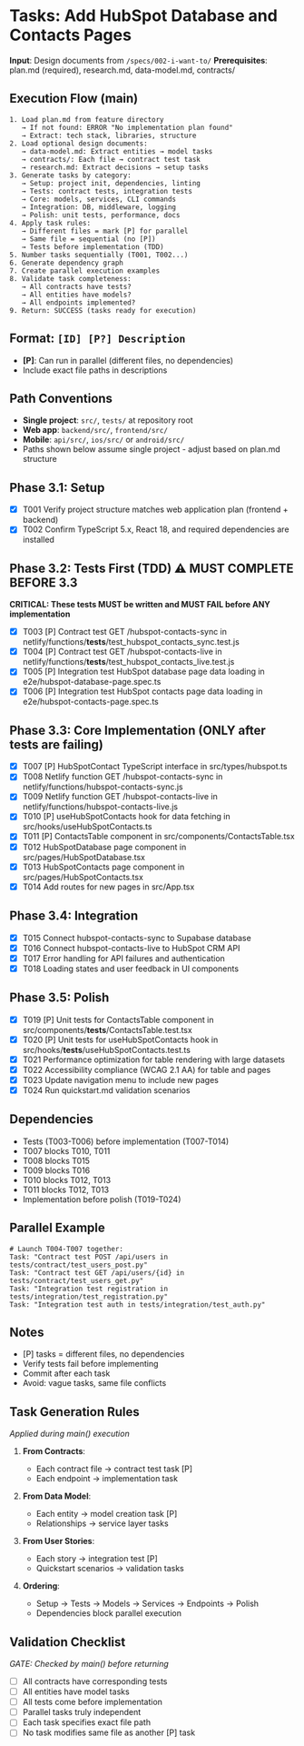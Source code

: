 # Tasks: Add HubSpot Database and Contacts Pages

**Input**: Design documents from `/specs/002-i-want-to/`
**Prerequisites**: plan.md (required), research.md, data-model.md, contracts/

## Execution Flow (main)

```
1. Load plan.md from feature directory
   → If not found: ERROR "No implementation plan found"
   → Extract: tech stack, libraries, structure
2. Load optional design documents:
   → data-model.md: Extract entities → model tasks
   → contracts/: Each file → contract test task
   → research.md: Extract decisions → setup tasks
3. Generate tasks by category:
   → Setup: project init, dependencies, linting
   → Tests: contract tests, integration tests
   → Core: models, services, CLI commands
   → Integration: DB, middleware, logging
   → Polish: unit tests, performance, docs
4. Apply task rules:
   → Different files = mark [P] for parallel
   → Same file = sequential (no [P])
   → Tests before implementation (TDD)
5. Number tasks sequentially (T001, T002...)
6. Generate dependency graph
7. Create parallel execution examples
8. Validate task completeness:
   → All contracts have tests?
   → All entities have models?
   → All endpoints implemented?
9. Return: SUCCESS (tasks ready for execution)
```

## Format: `[ID] [P?] Description`

- **[P]**: Can run in parallel (different files, no dependencies)
- Include exact file paths in descriptions

## Path Conventions

- **Single project**: `src/`, `tests/` at repository root
- **Web app**: `backend/src/`, `frontend/src/`
- **Mobile**: `api/src/`, `ios/src/` or `android/src/`
- Paths shown below assume single project - adjust based on plan.md structure

## Phase 3.1: Setup

- [x] T001 Verify project structure matches web application plan (frontend + backend)
- [x] T002 Confirm TypeScript 5.x, React 18, and required dependencies are installed

## Phase 3.2: Tests First (TDD) ⚠️ MUST COMPLETE BEFORE 3.3

**CRITICAL: These tests MUST be written and MUST FAIL before ANY implementation**

- [x] T003 [P] Contract test GET /hubspot-contacts-sync in netlify/functions/__tests__/test_hubspot_contacts_sync.test.js
- [x] T004 [P] Contract test GET /hubspot-contacts-live in netlify/functions/__tests__/test_hubspot_contacts_live.test.js
- [x] T005 [P] Integration test HubSpot database page data loading in e2e/hubspot-database-page.spec.ts
- [x] T006 [P] Integration test HubSpot contacts page data loading in e2e/hubspot-contacts-page.spec.ts

## Phase 3.3: Core Implementation (ONLY after tests are failing)

- [x] T007 [P] HubSpotContact TypeScript interface in src/types/hubspot.ts
- [x] T008 Netlify function GET /hubspot-contacts-sync in netlify/functions/hubspot-contacts-sync.js
- [x] T009 Netlify function GET /hubspot-contacts-live in netlify/functions/hubspot-contacts-live.js
- [x] T010 [P] useHubSpotContacts hook for data fetching in src/hooks/useHubSpotContacts.ts
- [x] T011 [P] ContactsTable component in src/components/ContactsTable.tsx
- [x] T012 HubSpotDatabase page component in src/pages/HubSpotDatabase.tsx
- [x] T013 HubSpotContacts page component in src/pages/HubSpotContacts.tsx
- [x] T014 Add routes for new pages in src/App.tsx

## Phase 3.4: Integration

- [x] T015 Connect hubspot-contacts-sync to Supabase database
- [x] T016 Connect hubspot-contacts-live to HubSpot CRM API
- [x] T017 Error handling for API failures and authentication
- [x] T018 Loading states and user feedback in UI components

## Phase 3.5: Polish

- [x] T019 [P] Unit tests for ContactsTable component in src/components/__tests__/ContactsTable.test.tsx
- [x] T020 [P] Unit tests for useHubSpotContacts hook in src/hooks/__tests__/useHubSpotContacts.test.ts
- [x] T021 Performance optimization for table rendering with large datasets
- [x] T022 Accessibility compliance (WCAG 2.1 AA) for table and pages
- [x] T023 Update navigation menu to include new pages
- [x] T024 Run quickstart.md validation scenarios

## Dependencies

- Tests (T003-T006) before implementation (T007-T014)
- T007 blocks T010, T011
- T008 blocks T015
- T009 blocks T016
- T010 blocks T012, T013
- T011 blocks T012, T013
- Implementation before polish (T019-T024)

## Parallel Example

```
# Launch T004-T007 together:
Task: "Contract test POST /api/users in tests/contract/test_users_post.py"
Task: "Contract test GET /api/users/{id} in tests/contract/test_users_get.py"
Task: "Integration test registration in tests/integration/test_registration.py"
Task: "Integration test auth in tests/integration/test_auth.py"
```

## Notes

- [P] tasks = different files, no dependencies
- Verify tests fail before implementing
- Commit after each task
- Avoid: vague tasks, same file conflicts

## Task Generation Rules

_Applied during main() execution_

1. **From Contracts**:
   - Each contract file → contract test task [P]
   - Each endpoint → implementation task
2. **From Data Model**:
   - Each entity → model creation task [P]
   - Relationships → service layer tasks
3. **From User Stories**:
   - Each story → integration test [P]
   - Quickstart scenarios → validation tasks

4. **Ordering**:
   - Setup → Tests → Models → Services → Endpoints → Polish
   - Dependencies block parallel execution

## Validation Checklist

_GATE: Checked by main() before returning_

- [ ] All contracts have corresponding tests
- [ ] All entities have model tasks
- [ ] All tests come before implementation
- [ ] Parallel tasks truly independent
- [ ] Each task specifies exact file path
- [ ] No task modifies same file as another [P] task
